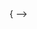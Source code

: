  <!-- <Image
          borderRadius={20}
          width={'50%'}
            height={'50%'}
          src="https://i.makeagif.com/media/10-10-2022/9SWp7U.gif"
            src="https://j.gifs.com/X6GDpo.gif"
          alt="gif"
/>  -->
 <!-- //   src="https://w0.peakpx.com/wallpaper/615/263/HD-wallpaper-premium-astronaut-flying-in-outer-open-space-which-is-behind-abstract-space-background-with-blue-purple-nebula-and-stars-sci-fi-abstract-futuristic-space-background-elements-of-this-furnished-by-thumbnail.jpg"
           -->
<!--  // bgImage={
        //   'https://4kwallpapers.com/images/wallpapers/stars-galaxy-3840x1080-10307.jpg'
        // } -->

<!--
gif -https://gifs.com/gif/4k-blue-geometry-forms-space-flight-2160p-motion-background-X6GDpo
 -->
<!--  'https://i.pinimg.com/originals/b3/2e/dc/b32edc94a13b9e355663a3c8960720ae.gif' -->
<!--
          'https://64.media.tumblr.com/d6d0246ca0dffa230f03be2521b3210f/tumblr_obfjz6Bd9f1runoqyo2_r1_540.gif' -->
<!--  'https://www.bhmpics.com/downloads/4k-stars/69.differentgiftedcoyote-size_restricted.gif' -->
<!-- https://i.pinimg.com/originals/f1/67/06/f1670618b9d35c136b7af967bc8a0b0a.gif -->

<!-- App.js -> // bgImage={
// 'https://4kwallpapers.com/images/wallpapers/stars-galaxy-3840x1080-10307.jpg'
// }

home -->{ -->

<!-- {/* <Image
          borderRadius={20}
          width={'60%'}
          margin={'auto'}
          src="https://w0.peakpx.com/wallpaper/304/306/HD-wallpaper-premium-astronaut-flying-in-outer-open-space-which-is-behind-abstract-space-with-blue-purple-nebula-stars-sci-fi-abstract-futuristic-space-background-elements-of-this-furnished-by-nasa-3d-illustration.jpg"
          alt="gif"
          boxShadow="50px 20px 10px rgba(10, 0, 0, 0.5)"
        /> */}
} -->

<!--  // background:
        //   'radial-gradient(circle, rgba(11,12,16,1) 0%, rgba(199,211,220,1) 100%)', -->

<!-- Galaxy -->

<!--

https://cdn.dribbble.com/users/32512/screenshots/5766594/sphere_by_milkinside.gif

are are --https://gizmodo.com.au/wp-content/uploads/2020/08/26/ryj3yjyqtg9fwblwqp62.gif?quality=75


 -->

